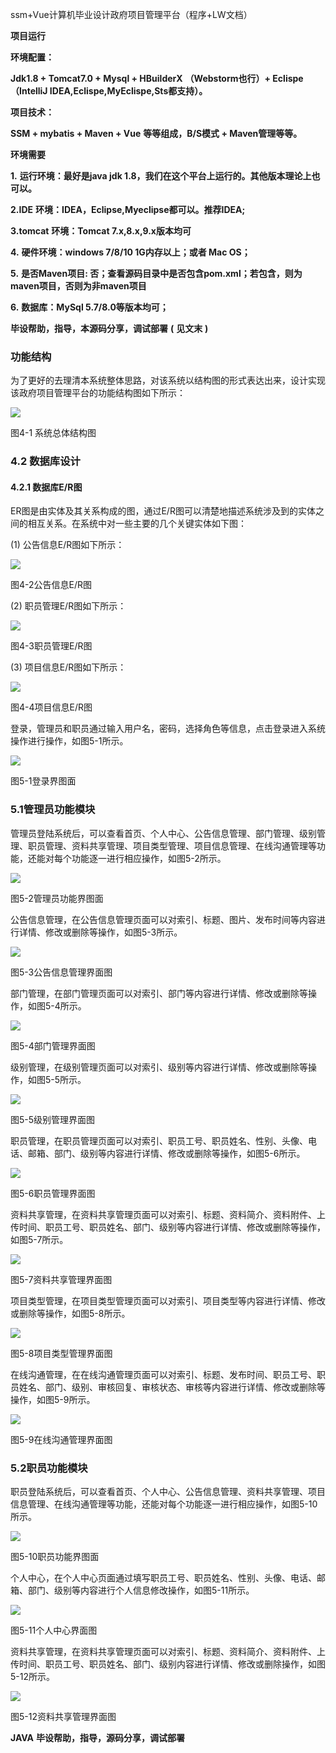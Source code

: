 ssm+Vue计算机毕业设计政府项目管理平台（程序+LW文档）

**项目运行**

**环境配置：**

**Jdk1.8 + Tomcat7.0 + Mysql + HBuilderX** **（Webstorm也行）+ Eclispe（IntelliJ
IDEA,Eclispe,MyEclispe,Sts都支持）。**

**项目技术：**

**SSM + mybatis + Maven + Vue** **等等组成，B/S模式 + Maven管理等等。**

**环境需要**

**1.** **运行环境：最好是java jdk 1.8，我们在这个平台上运行的。其他版本理论上也可以。**

**2.IDE** **环境：IDEA，Eclipse,Myeclipse都可以。推荐IDEA;**

**3.tomcat** **环境：Tomcat 7.x,8.x,9.x版本均可**

**4.** **硬件环境：windows 7/8/10 1G内存以上；或者 Mac OS；**

**5.** **是否Maven项目: 否；查看源码目录中是否包含pom.xml；若包含，则为maven项目，否则为非maven项目**

**6.** **数据库：MySql 5.7/8.0等版本均可；**

**毕设帮助，指导，本源码分享，调试部署** **(** **见文末** **)**

### 功能结构

为了更好的去理清本系统整体思路，对该系统以结构图的形式表达出来，设计实现该政府项目管理平台的功能结构图如下所示：

![](./res/f2cf76475fb242e2b9e5f47cce9f5862.png)

图4-1 系统总体结构图

### 4.2 数据库设计

####  4.2.1 数据库E/R图

ER图是由实体及其关系构成的图，通过E/R图可以清楚地描述系统涉及到的实体之间的相互关系。在系统中对一些主要的几个关键实体如下图：

(1) 公告信息E/R图如下所示：

![](./res/8671c1b840e0457cb353df3090281643.png)

图4-2公告信息E/R图

(2) 职员管理E/R图如下所示：

![](./res/102da9d01b544c139cab4dcf5106e1c8.png)

图4-3职员管理E/R图

(3) 项目信息E/R图如下所示：

![](./res/232a3e5b341e4d939ad6d429e711ddb5.png)

图4-4项目信息E/R图

登录，管理员和职员通过输入用户名，密码，选择角色等信息，点击登录进入系统操作进行操作，如图5-1所示。

![](./res/06d6fdfaf38648fc85b99a6ff118e6ce.png)

图5-1登录界图面

### 5.1管理员功能模块

管理员登陆系统后，可以查看首页、个人中心、公告信息管理、部门管理、级别管理、职员管理、资料共享管理、项目类型管理、项目信息管理、在线沟通管理等功能，还能对每个功能逐一进行相应操作，如图5-2所示。

![](./res/236133bb43aa4cdba48a1affc21f141e.png)

图5-2管理员功能界图面

公告信息管理，在公告信息管理页面可以对索引、标题、图片、发布时间等内容进行详情、修改或删除等操作，如图5-3所示。

![](./res/0f51371eb6b942ddb1c54884d2070120.png)

图5-3公告信息管理界面图

部门管理，在部门管理页面可以对索引、部门等内容进行详情、修改或删除等操作，如图5-4所示。

![](./res/2ad92f6512a446298caf64dcf55472e2.png)

图5-4部门管理界面图

级别管理，在级别管理页面可以对索引、级别等内容进行详情、修改或删除等操作，如图5-5所示。

![](./res/2c4d4a0c7b7e4c53b33db81df8a8b2f5.png)

图5-5级别管理界面图

职员管理，在职员管理页面可以对索引、职员工号、职员姓名、性别、头像、电话、邮箱、部门、级别等内容进行详情、修改或删除等操作，如图5-6所示。

![](./res/8bbd867d5a4b4a34bc9219e5645570e6.png)

图5-6职员管理界面图

资料共享管理，在资料共享管理页面可以对索引、标题、资料简介、资料附件、上传时间、职员工号、职员姓名、部门、级别等内容进行详情、修改或删除等操作，如图5-7所示。

![](./res/834a3ee3490b43f68f2ca90605f439dc.png)

图5-7资料共享管理界面图

项目类型管理，在项目类型管理页面可以对索引、项目类型等内容进行详情、修改或删除等操作，如图5-8所示。

![](./res/f0961633b1474a24ac1fa47440a03978.png)

图5-8项目类型管理界面图

在线沟通管理，在在线沟通管理页面可以对索引、标题、发布时间、职员工号、职员姓名、部门、级别、审核回复、审核状态、审核等内容进行详情、修改或删除等操作，如图5-9所示。

![](./res/6463c4f719f3439c8733fa83ad2e7fe8.png)

图5-9在线沟通管理界面图

### 5.2职员功能模块

职员登陆系统后，可以查看首页、个人中心、公告信息管理、资料共享管理、项目信息管理、在线沟通管理等功能，还能对每个功能逐一进行相应操作，如图5-10所示。

![](./res/dddfcdd7e8344ad9a3fa70a2f46f4089.png)

图5-10职员功能界图面

个人中心，在个人中心页面通过填写职员工号、职员姓名、性别、头像、电话、邮箱、部门、级别等内容进行个人信息修改操作，如图5-11所示。

![](./res/d5ea8c7a43df4e249dc46fc6a7802d1e.png)

图5-11个人中心界面图

资料共享管理，在资料共享管理页面可以对索引、标题、资料简介、资料附件、上传时间、职员工号、职员姓名、部门、级别内容进行详情、修改或删除操作，如图5-12所示。

![](./res/cb7b868072e94da0ae86677694f79acb.png)

图5-12资料共享管理界面图

**JAVA** **毕设帮助，指导，源码分享，调试部署**

